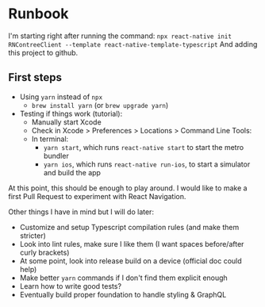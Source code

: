 # Runbook

I'm starting right after running the command:
`npx react-native init RNContreeClient --template react-native-template-typescript`
And adding this project to github.

## First steps

- Using `yarn` instead of `npx`
  - `brew install yarn` (or `brew upgrade yarn`)
- Testing if things work (tutorial):
  - Manually start Xcode
  - Check in Xcode > Preferences > Locations > Command Line Tools:
  - In terminal:
    - `yarn start`, which runs `react-native start` to start the metro bundler
    - `yarn ios`, which runs `react-native run-ios`, to start a simulator and build the app

At this point, this should be enough to play around. I would like to make a first Pull Request to experiment with React Navigation.

Other things I have in mind but I will do later:

- Customize and setup Typescript compilation rules (and make them stricter)
- Look into lint rules, make sure I like them (I want spaces before/after curly brackets)
- At some point, look into release build on a device (official doc could help)
- Make better `yarn` commands if I don't find them explicit enough
- Learn how to write good tests?
- Eventually build proper foundation to handle styling & GraphQL
